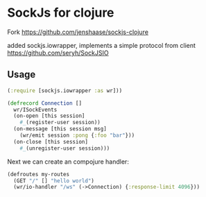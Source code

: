 # SockJs for clojure

Fork https://github.com/jenshaase/sockjs-clojure

added sockjs.iowrapper, implements a simple protocol from client https://github.com/seryh/SockJSIO


## Usage

```clojure
(:require [sockjs.iowrapper :as wr]))

(defrecord Connection []
  wr/ISockEvents
  (on-open [this session]
    #_(register-user session))
  (on-message [this session msg]
    (wr/emit session :pong {:foo "bar"}))
  (on-close [this session]
    #_(unregister-user session)))
```

Next we can create an compojure handler:

```clojure
(defroutes my-routes
  (GET "/" [] "hello world")
  (wr/io-handler "/ws" (->Connection) {:response-limit 4096}))
```

